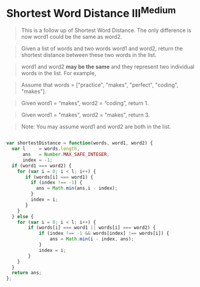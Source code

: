 # Shortest Word Distance III<sup>Medium</sup>

> This is a follow up of Shortest Word Distance. The only difference is now word1 could be the same as word2.

>Given a list of words and two words word1 and word2, return the shortest distance between these two words in the list.

> word1 and word2 **may be the same** and they represent two individual words in the list.
For example,

>Assume that words = ["practice", "makes", "perfect", "coding", "makes"].

>Given word1 = “makes”, word2 = “coding”, return 1.

>Given word1 = "makes", word2 = "makes", return 3.

>Note:
You may assume word1 and word2 are both in the list.



```javascript

var shortestDistance = function(words, word1, word2) {
  var l     = words.length,
      ans   = Number.MAX_SAFE_INTEGER,
      index = -1;
  if (word1 === word2) {
    for (var i = 0; i < l; i++) {
       if (words[i] === word1) {
         if (index !== -1) {
           ans = Math.min(ans,i - index);
         }
         index = i;
       }
    }
  } else {
    for (var i = 0; i < l; i++) {
        if (words[i] === word1 || words[i] === word2) {
            if (index !== -1 && words[index] !== words[i]) {
                ans = Math.min(i - index, ans);
            }
            index = i;
        }
    }
  }
  return ans;
};

```

